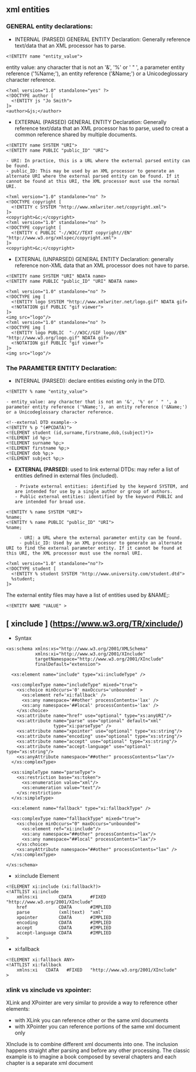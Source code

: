 ## xml entities

### GENERAL entity declarations:
- INTERNAL (PARSED) GENERAL ENTITY Declaration: Generally reference text/data that an XML processor has to parse.
```
<!ENTITY name "entity_value">
```
entity value: any character that is not an '&', '%' or ' " ', a parameter entity reference ('%Name;'), an entity reference ('&Name;') or a Unicodeglossary character reference.
```
<?xml version="1.0" standalone="yes" ?>
<!DOCTYPE author [
  <!ENTITY js "Jo Smith">
]>
<author>&js;</author>
```
- EXTERNAL (PARSED) GENERAL ENTITY Declaration: Generally reference text/data that an XML processor has to parse, used to creat a common reference shared by multiple documents.
```
<!ENTITY name SYSTEM "URI">
<!ENTITY name PUBLIC "public_ID" "URI">
```

    - URI: In practice, this is a URL where the external parsed entity can be found.
    - public_ID: This may be used by an XML processor to generate an alternate URI where the external parsed entity can be found. If it cannot be found at this URI, the XML processor must use the normal URI.

```
<?xml version="1.0" standalone="no" ?>
<!DOCTYPE copyright [
  <!ENTITY c SYSTEM "http://www.xmlwriter.net/copyright.xml">
]>
<copyright>&c;</copyright>
<?xml version="1.0" standalone="no" ?>
<!DOCTYPE copyright [
  <!ENTITY c PUBLIC "-//W3C//TEXT copyright//EN" "http://www.w3.org/xmlspec/copyright.xml">
]>
<copyright>&c;</copyright>
```

- EXTERNAL (UNPARSED) GENERAL ENTITY Declaration: generally reference non-XML data that an XML processor does not have to parse.

```
<!ENTITY name SYSTEM "URI" NDATA name>
<!ENTITY name PUBLIC "public_ID" "URI" NDATA name>
```

```
<?xml version="1.0" standalone="no" ?>
<!DOCTYPE img [
  <!ENTITY logo SYSTEM "http://www.xmlwriter.net/logo.gif" NDATA gif>
  <!NOTATION gif PUBLIC "gif viewer">
]>
<img src="logo"/>
<?xml version="1.0" standalone="no" ?>
<!DOCTYPE img [
  <!ENTITY logo PUBLIC  "-//W3C//GIF logo//EN" "http://www.w3.org/logo.gif" NDATA gif>
  <!NOTATION gif PUBLIC "gif viewer">
]>
<img src="logo"/>
```

### The PARAMETER ENTITY Declaration:
- INTERNAL (PARSED): declare entities existing only in the DTD.
```
<!ENTITY % name "entity_value">
```

    - entity_value: any character that is not an '&', '%' or ' " ', a parameter entity reference ('%Name;'), an entity reference ('&Name;') or a Unicodeglossary character reference.

```
<!--external DTD example-->
<!ENTITY % p "(#PCDATA)">
<!ELEMENT student (id,surname,firstname,dob,(subject)*)>
<!ELEMENT id %p;>
<!ELEMENT surname %p;>
<!ELEMENT firstname %p;>
<!ELEMENT dob %p;>
<!ELEMENT subject %p;>
```
   
- **EXTERNAL (PARSED)**:   used to link external DTDs: may refer a list of entities defined in external files (included). 

      - Private external entities: identified by the keyword SYSTEM, and are intended for use by a single author or group of authors.
      - Public external entities: identified by the keyword PUBLIC and are intended for broad use.

```
<!ENTITY % name SYSTEM "URI">
%name;
<!ENTITY % name PUBLIC "public_ID" "URI">
%name;
```

         - URI: a URL where the external parameter entity can be found.
         - public_ID: Used by an XML processor to generate an alternate URI to find the external parameter entity. If it cannot be found at this URI, the XML processor must use the normal URI.
         
```
<?xml version="1.0" standalone="no"?>
<!DOCTYPE student [
  <!ENTITY % student SYSTEM "http://www.university.com/student.dtd">
  %student;
]>
```

The external entity files may have a list of entities used by &NAME;:

```
<!ENTITY NAME "VALUE" >
```

## [ xinclude ] (https://www.w3.org/TR/xinclude/)
- Syntax
```
<xs:schema xmlns:xs="http://www.w3.org/2001/XMLSchema"
           xmlns:xi="http://www.w3.org/2001/XInclude"
           targetNamespace="http://www.w3.org/2001/XInclude"
           finalDefault="extension">

  <xs:element name="include" type="xi:includeType" />

  <xs:complexType name="includeType" mixed="true">
    <xs:choice minOccurs='0' maxOccurs='unbounded' >
      <xs:element ref='xi:fallback' />
      <xs:any namespace='##other' processContents='lax' />
      <xs:any namespace='##local' processContents='lax' />
    </xs:choice>
    <xs:attribute name="href" use="optional" type="xs:anyURI"/>
    <xs:attribute name="parse" use="optional" default="xml"
                  type="xi:parseType" />
    <xs:attribute name="xpointer" use="optional" type="xs:string"/>
    <xs:attribute name="encoding" use="optional" type="xs:string"/>
    <xs:attribute name="accept" use="optional" type="xs:string"/>
    <xs:attribute name="accept-language" use="optional" type="xs:string"/>
    <xs:anyAttribute namespace="##other" processContents="lax"/>
  </xs:complexType>

  <xs:simpleType name="parseType">
    <xs:restriction base="xs:token">
      <xs:enumeration value="xml"/>
      <xs:enumeration value="text"/>
    </xs:restriction>
  </xs:simpleType>
  
  <xs:element name="fallback" type="xi:fallbackType" />
  
  <xs:complexType name="fallbackType" mixed="true">
    <xs:choice minOccurs="0" maxOccurs="unbounded">
      <xs:element ref="xi:include"/>
      <xs:any namespace="##other" processContents="lax"/>
      <xs:any namespace="##local" processContents="lax"/>
    </xs:choice>
    <xs:anyAttribute namespace="##other" processContents="lax" />
  </xs:complexType>

</xs:schema>
```

-  xi:include Element
```
<!ELEMENT xi:include (xi:fallback?)>
<!ATTLIST xi:include
    xmlns:xi        CDATA       #FIXED    "http://www.w3.org/2001/XInclude"
    href            CDATA       #IMPLIED
    parse           (xml|text)  "xml"
    xpointer        CDATA       #IMPLIED
    encoding        CDATA       #IMPLIED
    accept          CDATA       #IMPLIED
    accept-language CDATA       #IMPLIED
>
```

- xi:fallback
```
<!ELEMENT xi:fallback ANY>
<!ATTLIST xi:fallback
    xmlns:xi   CDATA   #FIXED   "http://www.w3.org/2001/XInclude"
>
```

### xlink vs xinclude vs xpointer:
XLink and XPointer are very similar to provide a way to reference other elements:

   - with XLink you can reference other or the same xml documents
   - with XPointer you can reference portions of the same xml document only

XInclude is to combine different xml documents into one. The inclusion happens straight after parsing and before any other processing. The classic example is to imagine a book composed by several chapters and each chapter is a separate xml document
